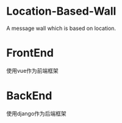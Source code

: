 # Location-Based-Wall
A message wall which is based on location.
# FrontEnd
使用vue作为前端框架

# BackEnd
使用django作为后端框架
